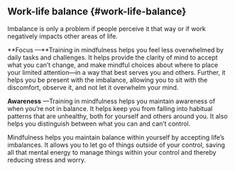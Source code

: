 ## Work-life balance {#work-life-balance}

Imbalance is only a problem if people perceive it that way or if work negatively impacts other areas of life.

**Focus —**Training in mindfulness helps you feel less overwhelmed by daily tasks and challenges. It helps provide the clarity of mind to accept what you can’t change, and make mindful choices about where to place your limited attention—in a way that best serves you and others. Further, it helps you be present with the imbalance, allowing you to sit with the discomfort, observe it, and not let it overwhelm your mind.

**Awareness** —Training in mindfulness helps you maintain awareness of when you’re not in balance. It helps keep you from falling into habitual patterns that are unhealthy, both for yourself and others around you. It also helps you distinguish between what you can and can’t control.

Mindfulness helps you maintain balance within yourself by accepting life’s imbalances. It allows you to let go of things outside of your control, saving all that mental energy to manage things within your control and thereby reducing stress and worry.